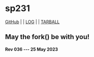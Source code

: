 ---
---

# sp231

[GitHub](https://github.com/cbkadal/sp231/) | | [LOG](TXT/mylog.txt) | | [TARBALL](SandBox/cbkadal.tar.xz)

## May the fork() be with you!

#### Rev 036 --- 25 May 2023

